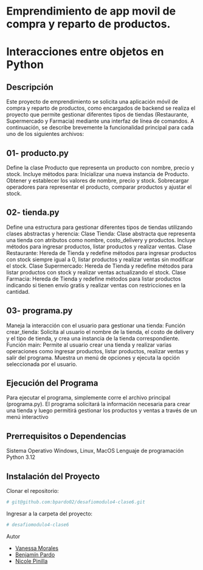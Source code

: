 # Emprendimiento de app movil de compra y reparto de productos.
# Interacciones entre objetos en Python

## Descripción
Este proyecto de emprendimiento se solicita una aplicación móvil de compra y reparto de productos, como encargados de backend se realiza el proyecto que permite gestionar diferentes tipos de tiendas (Restaurante, Supermercado y Farmacia) mediante una interfaz de línea de comandos. A continuación, se describe brevemente la funcionalidad principal para cada uno de los siguientes archivos:

## 01- producto.py
Define la clase Producto que representa un producto con nombre, precio y stock. Incluye métodos para:
Inicializar una nueva instancia de Producto.
Obtener y establecer los valores de nombre, precio y stock.
Sobrecargar operadores para representar el producto, comparar productos y ajustar el stock.

 
## 02- tienda.py
Define una estructura para gestionar diferentes tipos de tiendas utilizando clases abstractas y herencia:
Clase Tienda: Clase abstracta que representa una tienda con atributos como nombre, costo_delivery y productos. Incluye métodos para ingresar productos, listar productos y realizar ventas.
Clase Restaurante: Hereda de Tienda y redefine métodos para ingresar productos con stock siempre igual a 0, listar productos y realizar ventas sin modificar el stock.
Clase Supermercado: Hereda de Tienda y redefine métodos para listar productos con stock y realizar ventas actualizando el stock.
Clase Farmacia: Hereda de Tienda y redefine métodos para listar productos indicando si tienen envío gratis y realizar ventas con restricciones en la cantidad.

## 03- programa.py
Maneja la interacción con el usuario para gestionar una tienda:
Función crear_tienda: Solicita al usuario el nombre de la tienda, el costo de delivery y el tipo de tienda, y crea una instancia de la tienda correspondiente.
Función main: Permite al usuario crear una tienda y realizar varias operaciones como ingresar productos, listar productos, realizar ventas y salir del programa. Muestra un menú de opciones y ejecuta la opción seleccionada por el usuario.

## Ejecución del Programa

Para ejecutar el programa, simplemente corre el archivo principal (programa.py). El programa solicitará la información necesaria para crear una tienda y luego permitirá gestionar los productos y ventas a través de un menú interactivo

## Prerrequisitos o Dependencias

Sistema Operativo Windows, Linux, MacOS
Lenguaje de programación Python 3.12

## Instalación del Proyecto

Clonar el repositorio:

```bash
# git@github.com:bpardo02/desafiomodulo4-clase6.git
```

Ingresar a la carpeta del proyecto:

```bash
# desafiomodulo4-clase6
```

Autor

- [Vanessa Morales](https://github.com/vanemn)
- [Benjamín Pardo](https://github.com/bpardo02)
- [Nicole Pinilla](https://github.com/Npinilla19)
